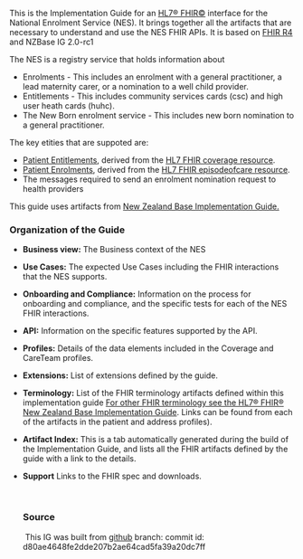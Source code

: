 This is the Implementation Guide for an [HL7&reg; FHIR&copy;](http://hl7.org/fhir/) interface for the National Enrolment Service (NES). It brings together all the artifacts that are necessary to understand and use the NES FHIR APIs.
It is based on  [FHIR R4](http://hl7.org/fhir/) and NZBase IG 2.0-rc1

The NES is a registry service that holds information about
* Enrolments - This includes an enrolment with a general practitioner, a lead maternity carer, or a nomination to a well child provider.
* Entitlements - This includes community services cards (csc) and high user heath cards (huhc).
* The New Born enrolment service - This includes new born nomination to a general practitioner.

The key etities that are suppoted are:

* [Patient Entitlements](/StructureDefinition-NesEntitlement.html), derived from the [HL7 FHIR coverage resource](https://www.hl7.org/fhir/coverage.html).
* [Patient Enrolments](/StructureDefinition-NesEnrolment.html), derived from the [HL7 FHIR episodeofcare resource](https://hl7.org/fhir/R4/episodeofcare.html).
* The  messages required to send an enrolment nomination request to health providers

This guide uses artifacts from [New Zealand Base Implementation Guide.](https://fhir.org.nz/ig/base/index.html)


### Organization of the Guide

* **Business view:** The Business context of the NES

* **Use Cases:**  The expected Use Cases including the FHIR interactions that the NES supports.

* **Onboarding and Compliance:** Information on the process for onboarding and compliance, and the specific tests for each of the NES FHIR interactions.

* **API:** Information on the specific features supported by the API.

* **Profiles:** Details of the data elements included in the Coverage and CareTeam profiles.

* **Extensions:** List of extensions defined by the guide.

* **Terminology:** List of the FHIR terminology artifacts defined within this implementation guide [For other FHIR terminology see the HL7® FHIR® New Zealand Base Implementation Guide](https://fhir.org.nz/ig/base/index.html). Links can be found from each of the artifacts in the patient and address profiles).


* **Artifact Index:**  This is a tab automatically generated during the build of the Implementation Guide, and lists all the FHIR artifacts defined by the guide with a link to the details.

* **Support** Links to the FHIR spec and downloads.

  ​
  ​

  ### Source

  ​	This IG was built from [github](https://github.com/HL7NZ/nhi)  branch:   commit id: d80ae4648fe2dde207b2ae64cad5fa39a20dc7ff
